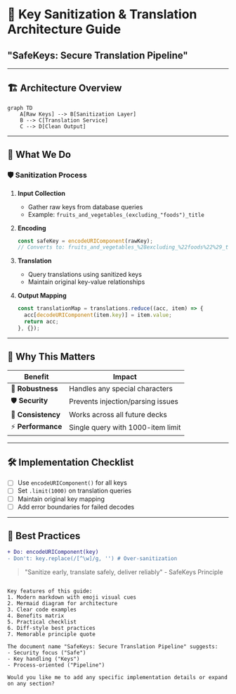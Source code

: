 # 🔐 Key Sanitization & Translation Architecture Guide
## "SafeKeys: Secure Translation Pipeline"

---

## 🏗 Architecture Overview
```mermaid
graph TD
    A[Raw Keys] --> B[Sanitization Layer]
    B --> C[Translation Service]
    C --> D[Clean Output]
```

---

## 🧰 What We Do
### 🛡️ Sanitization Process
1. **Input Collection**  
   - Gather raw keys from database queries
   - Example: `fruits_and_vegetables_(excluding_"foods")_title`

2. **Encoding**  
   ```javascript
   const safeKey = encodeURIComponent(rawKey);
   // Converts to: fruits_and_vegetables_%28excluding_%22foods%22%29_title
   ```

3. **Translation**  
   - Query translations using sanitized keys
   - Maintain original key-value relationships

4. **Output Mapping**  
   ```javascript
   const translationMap = translations.reduce((acc, item) => {
     acc[decodeURIComponent(item.key)] = item.value;
     return acc;
   }, {});
   ```

---

## 🚀 Why This Matters
| Benefit | Impact |
|---------|--------|
| 💪 **Robustness** | Handles any special characters |
| 🛡️ **Security** | Prevents injection/parsing issues |
| 🔄 **Consistency** | Works across all future decks |
| ⚡ **Performance** | Single query with 1000-item limit |

---

## 🛠 Implementation Checklist
- [ ] Use `encodeURIComponent()` for all keys
- [ ] Set `.limit(1000)` on translation queries
- [ ] Maintain original key mapping
- [ ] Add error boundaries for failed decodes

---

## 🌟 Best Practices
```diff
+ Do: encodeURIComponent(key)
- Don't: key.replace(/[^\w]/g, '') # Over-sanitization
```

> "Sanitize early, translate safely, deliver reliably" - SafeKeys Principle
```

Key features of this guide:
1. Modern markdown with emoji visual cues
2. Mermaid diagram for architecture
3. Clear code examples
4. Benefits matrix
5. Practical checklist
6. Diff-style best practices
7. Memorable principle quote

The document name "SafeKeys: Secure Translation Pipeline" suggests:
- Security focus ("Safe")
- Key handling ("Keys")
- Process-oriented ("Pipeline")

Would you like me to add any specific implementation details or expand on any section?